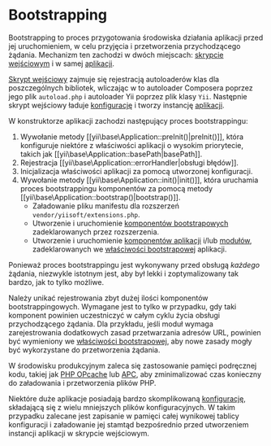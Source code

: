 Bootstrapping
=============

Bootstrapping to proces przygotowania środowiska działania aplikacji przed jej uruchomieniem, w celu przyjęcia i przetworzenia przychodzącego żądania. 
Mechanizm ten zachodzi w dwóch miejscach: [skrypcie wejściowym](structure-entry-scripts.md) i w samej [aplikacji](structure-applications.md).

[Skrypt wejściowy](structure-entry-scripts.md) zajmuje się rejestracją autoloaderów klas dla poszczególnych bibliotek, wliczając w to autoloader Composera 
poprzez jego plik `autoload.php` i autoloader Yii poprzez plik klasy `Yii`. Następnie skrypt wejściowy ładuje [konfigurację](concept-configurations.md) 
i tworzy instancję [aplikacji](structure-applications.md).

W konstruktorze aplikacji zachodzi następujący proces bootstrappingu:

1. Wywołanie metody [[yii\base\Application::preInit()|preInit()]], która konfiguruje niektóre z właściwości aplikacji o wysokim priorytecie, 
   takich jak [[yii\base\Application::basePath|basePath]].
2. Rejestracja [[yii\base\Application::errorHandler|obsługi błędów]].
3. Inicjalizacja właściwości aplikacji za pomocą utworzonej konfiguracji.
4. Wywołanie metody [[yii\base\Application::init()|init()]], która uruchamia proces bootstrappingu komponentów za pomocą metody 
   [[yii\base\Application::bootstrap()|bootstrap()]].
   - Załadowanie pliku manifestu dla rozszerzeń `vendor/yiisoft/extensions.php`.
   - Utworzenie i uruchomienie [komponentów bootstrapowych](structure-extensions.md#bootstrapping-classes) zadeklarowanych przez rozszerzenia.
   - Utworzenie i uruchomienie [komponentów aplikacji](structure-application-components.md) i/lub [modułów](structure-modules.md), zadeklarowanych 
     we [właściwości bootstrapowej](structure-applications.md#bootstrap) aplikacji.

Ponieważ proces bootstrappingu jest wykonywany przed obsługą *każdego* żądania, niezwykle istotnym jest, aby był lekki i zoptymalizowany tak bardzo, jak to tylko możliwe.

Należy unikać rejestrowania zbyt dużej ilości komponentów bootstrappingowych. Wymagane jest to tylko w przypadku, gdy taki komponent powinien uczestniczyć 
w całym cyklu życia obsługi przychodzącego żądania. Dla przykładu, jeśli moduł wymaga zarejestrowania dodatkowych zasad przetwarzania adresów URL, powinien być wymieniony 
we [właściwości bootstrapowej](structure-applications.md#bootstrap), aby nowe zasady mogły być wykorzystane do przetworzenia żądania.

W środowisku produkcyjnym zaleca się zastosowanie pamięci podręcznej kodu, takiej jak [PHP OPcache] lub [APC], aby zminimalizować czas konieczny do załadowania i przetworzenia 
plików PHP.

[PHP OPcache]: https://secure.php.net/manual/en/intro.opcache.php
[APC]: https://secure.php.net/manual/en/book.apc.php

Niektóre duże aplikacje posiadają bardzo skomplikowaną [konfigurację](concept-configurations.md), składającą się z wielu mniejszych plików konfiguracyjnych. 
W takim przypadku zalecane jest zapisanie w pamięci całej wynikowej tablicy konfiguracji i załadowanie jej stamtąd bezpośrednio przed utworzeniem instancji aplikacji 
w skrypcie wejściowym.
